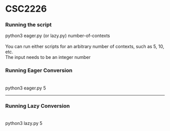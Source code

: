# CSC2226

### Running the script
python3 eager.py (or lazy.py) number-of-contexts <br /><br />
You can run either scripts for an arbitrary number of contexts, such as 5, 10, etc.<br />
The input needs to be an integer number<br />

### Running Eager Conversion <br /><br />

python3 eager.py 5<br />

------------------------------------

### Running Lazy Conversion<br /><br />

python3 lazy.py 5 <br />
